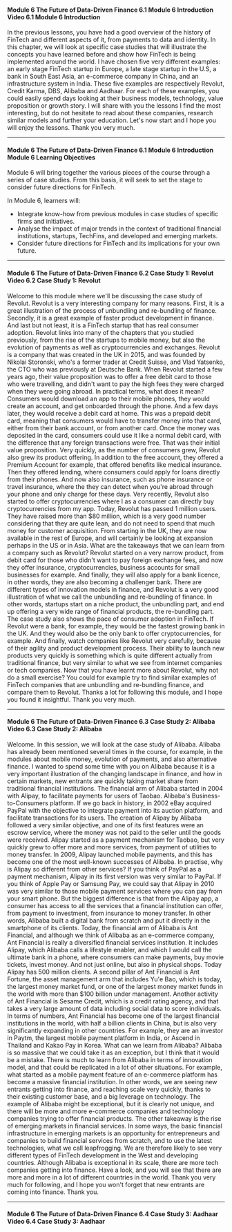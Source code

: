 #### Module 6 The Future of Data-Driven Finance   6.1 Module 6 Introduction   Video 6.1 Module 6 Introduction


In the previous lessons,
you have had a good overview
of the history of FinTech
and different aspects of it,
from payments to data and identity.
In this chapter,
we will look at specific case studies
that will illustrate the concepts you have learned before
and show how FinTech
is being implemented around the world.
I have chosen five very different examples:
an early stage FinTech startup in Europe,
a late stage startup in the U.S,
a bank in South East Asia,
an e-commerce company in China,
and an infrastructure system in India.
These five examples are respectively
Revolut, Credit Karma, DBS, Alibaba and Aadhaar.
For each of these examples,
you could easily spend days looking at
their business models,
technology, value proposition or growth story.
I will share with you the lessons
I find the most interesting,
but do not hesitate to read about these companies,
research similar models
and further your education.
Let's now start
and I hope you will enjoy the lessons.
Thank you very much.

---

#### Module 6 The Future of Data-Driven Finance   6.1 Module 6 Introduction   Module 6 Learning Objectives

Module 6 will bring together the various pieces of the course through a series of case studies. From this basis, it will seek to set the stage to consider future directions for FinTech.

In Module 6, learners will:

* Integrate know-how from previous modules in case studies of specific firms and initiatives.
* Analyse the impact of major trends in the context of traditional financial institutions, startups, TechFins, and developed and emerging markets.
* Consider future directions for FinTech and its implications for your own future.    

---

#### Module 6 The Future of Data-Driven Finance   6.2 Case Study 1: Revolut   Video 6.2 Case Study 1: Revolut


Welcome to this module where we'll be discussing
the case study of Revolut.
Revolut is a very interesting company
for many reasons.
First, it is a great illustration of the process
of unbundling and re-bundling of finance.
Secondly, it is a great example of
faster product development in finance.
And last but not least,
it is a FinTech startup
that has real consumer adoption.
Revolut links into many of the chapters
that you studied previously,
from the rise of the startups
to mobile money,
but also the evolution of payments
as well as cryptocurrencies and exchanges.
Revolut is a company
that was created in the UK in 2015,
and was founded by Nikolai Storonski,
who's a former trader at Credit Suisse,
and Vlad Yatsenko,
the CTO who was previously at Deutsche Bank.
When Revolut started a few years ago,
their value proposition was
to offer a free debit card
to those who were travelling,
and didn't want to pay the high fees
they were charged when they were going abroad.
In practical terms, what does it mean?
Consumers would download an app
to their mobile phones,
they would create an account,
and get onboarded through the phone.
And a few days later,
they would receive a debit card at home.
This was a prepaid debit card,
meaning that consumers would have to
transfer money into that card,
either from their bank account,
or from another card.
Once the money was deposited in the card,
consumers could use it
like a normal debit card,
with the difference that
any foreign transactions were free.
That was their initial value proposition.
Very quickly,
as the number of consumers grew,
Revolut also grew its product offering.
In addition to the free account,
they offered a Premium Account
for example, that offered benefits
like medical insurance.
Then they offered lending,
where consumers could apply for loans
directly from their phones.
And now also insurance,
such as phone insurance
or travel insurance,
where the they can detect when you're abroad
through your phone
and only charge for these days.
Very recently,
Revolut also started to offer cryptocurrencies
where I as a consumer can
directly buy cryptocurrencies from my app.
Today, Revolut has passed 1 million users.
They have raised more than $80 million,
which is a very good number considering
that they are quite lean,
and do not need to spend that much money
for customer acquisition.
From starting in the UK,
they are now available
in the rest of Europe,
and will certainly be looking at expansion
perhaps in the US or in Asia.
What are the takeaways
that we can learn from a company such as Revolut?
Revolut started on a very narrow product,
from debit card for those who didn't want to pay
foreign exchange fees,
and now they offer
insurance, cryptocurrencies, business accounts
for small businesses for example.
And finally, they will also apply for a bank licence,
in other words,
they are also becoming a challenger bank.
There are different types of
innovation models in finance,
and Revolut is a very good illustration
of what we call the unbundling
and re-bundling of finance.
In other words,
startups start on a niche product,
the unbundling part,
and end up offering
a very wide range of financial products,
the re-bundling part.
The case study also shows
the pace of consumer adoption in FinTech.
If Revolut were a bank, for example,
they would be the fastest growing bank in the UK.
And they would also be the only bank
to offer cryptocurrencies, for example.
And finally,
watch companies like Revolut very carefully,
because of their agility
and product development process.
Their ability to launch new products very quickly
is something which is quite different
actually from traditional finance,
but very similar to what we see from
internet companies or tech companies.
Now that you have learnt more about Revolut,
why not do a small exercise?
You could for example try to find similar examples
of FinTech companies that are unbundling
and re-bundling finance,
and compare them to Revolut.
Thanks a lot for following this module,
and I hope you found it insightful.
Thank you very much.

---

#### Module 6 The Future of Data-Driven Finance   6.3 Case Study 2: Alibaba   Video 6.3 Case Study 2: Alibaba

Welcome.
In this session,
we will look at the case study of Alibaba.
Alibaba has already been
mentioned several times in the course, for example,
in the modules about mobile money,
evolution of payments,
and also alternative finance.
I wanted to spend some time with you
on Alibaba
because it is a very important illustration
of the changing landscape in finance,
and how in certain markets,
new entrants are quickly
taking market share
from traditional financial institutions.
The financial arm of Alibaba
started in 2004 with Alipay,
to facilitate payments for users of Taobao.
Alibaba's Business-to-Consumers platform.
If we go back in history,
in 2002 eBay acquired PayPal
with the objective to integrate payment
into its auction platform,
and facilitate transactions for its users.
The creation of Alipay by Alibaba
followed a very similar objective,
and one of its first features
were an escrow service,
where the money was not paid to the seller
until the goods were received.
Alipay started as a payment mechanism for Taobao,
but very quickly
grew to offer more and more services,
from payment of utilities to money transfer.
In 2009, Alipay launched mobile payments,
and this has become
one of the most well-known successes of Alibaba.
In practise,
why is Alipay so different from other services?
If you think of PayPal
as a payment mechanism,
Alipay in its first version
was very similar to PayPal.
If you think of Apple Pay or Samsung Pay,
we could say that
Alipay in 2010 was very similar
to those mobile payment services
where you can pay from your smart phone.
But the biggest difference
is that from the Alipay app,
a consumer has access to all the services
that a financial institution can offer,
from payment to investment,
from insurance to money transfer.
In other words,
Alibaba built a digital bank from scratch
and put it directly in the smartphone
of its clients.
Today, the financial arm of Alibaba
is Ant Financial,
and although we think of Alibaba
as an e-commerce company,
Ant Financial is really
a diversified financial services institution.
It includes Alipay,
which Alibaba calls a lifestyle enabler,
and which I would call
the ultimate bank in a phone,
where consumers can make payments,
buy movie tickets,
invest money.
And not just online,
but also in physical shops.
Today Alipay has 500 million clients.
A second pillar of Ant Financial
is Ant Fortune,
the asset management arm
that includes Yu'e Bao,
which is today, the largest money market fund,
or one of the largest money market funds in the world
with more than $100 billion under management.
Another activity of Ant Financial
is Sesame Credit,
which is a credit rating agency,
and that takes a very large amount of data
including social data to score individuals.
In terms of numbers,
Ant Financial has become
one of the largest financial institutions in the world,
with half a billion clients in China,
but is also very significantly expanding
in other countries.
For example,
they are an investor in Paytm,
the largest mobile payment platform in India,
or Ascend in Thailand
and Kakao Pay in Korea.
What can we learn from Alibaba?
Alibaba is so massive
that we could take it as an exception,
but I think that it would be a mistake.
There is much to learn from Alibaba
in terms of innovation model,
and that could be replicated
in a lot of other situations.
For example,
what started as a mobile payment feature
of an e-commerce platform has become
a massive financial institution.
In other words, we are seeing
new entrants getting into finance,
and reaching scale very quickly,
thanks to their existing customer base,
and a big leverage on technology.
The example of Alibaba might be exceptional,
but it is clearly not unique,
and there will be more and more
e-commerce companies and technology companies
trying to offer financial products.
The other takeaway
is the rise of emerging markets in financial services.
In some ways,
the basic financial infrastructure in emerging markets
is an opportunity
for entrepreneurs and companies
to build financial services from scratch,
and to use the latest technologies,
what we call leapfrogging.
We are therefore likely to see
very different types of FinTech development
in the West
and developing countries.
Although Alibaba is exceptional in its scale,
there are more tech companies
getting into finance.
Have a look,
and you will see that there are more and more
in a lot of different countries in the world.
Thank you very much for following,
and I hope you won't forget
that new entrants are coming into finance.
Thank you.


---

####  Module 6 The Future of Data-Driven Finance   6.4 Case Study 3: Aadhaar   Video 6.4 Case Study 3: Aadhaar
